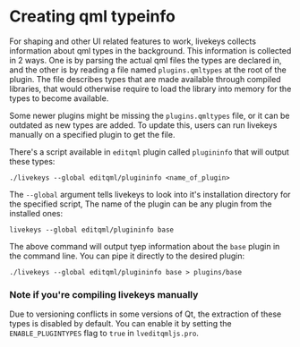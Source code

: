 # Creating qml typeinfo


For shaping and other UI related features to work, livekeys collects information about qml types in the background.
This information is collected in 2 ways. One is by parsing the actual qml files the types
are declared in, and the other is by reading a file named `plugins.qmltypes` at the root of the plugin. The file describes
types that are made available through compiled libraries, that would otherwise require to load the library into memory
for the types to become available.

Some newer plugins might be missing the `plugins.qmltypes` file, or it can be outdated as new types are added. To update this,
users can run livekeys manually on a specified plugin to get the file.

There's a script available in `editqml` plugin called `plugininfo` that will output these types:

```
./livekeys --global editqml/plugininfo <name_of_plugin>
```

The `--global` argument tells livekeys to look into it's installation directory for the specified script, The name of
the plugin can be any plugin from the installed ones:

```
livekeys --global editqml/plugininfo base
```

The above command will output tyep information about the `base` plugin in the command line. You can pipe it directly to
the desired plugin:

```
./livekeys --global editqml/plugininfo base > plugins/base
```

### Note if you're compiling livekeys manually

Due to versioning conflicts in some versions of Qt, the extraction of these types is disabled by default. You can enable
it by setting the `ENABLE_PLUGINTYPES` flag to `true` in `lveditqmljs.pro`.
